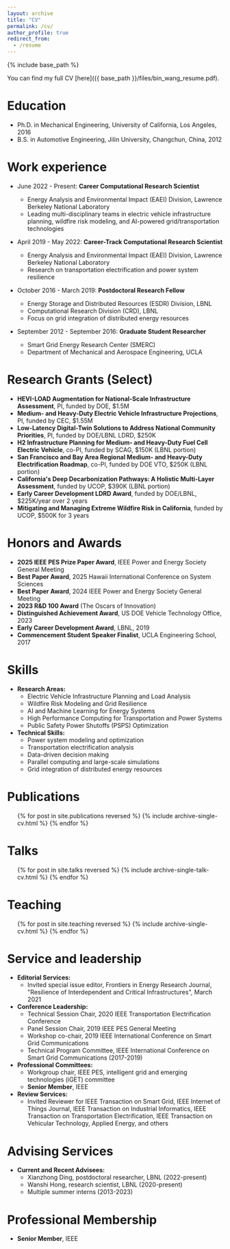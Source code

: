 ```yaml
---
layout: archive
title: "CV"
permalink: /cv/
author_profile: true
redirect_from:
  - /resume
---
```


{% include base_path %}

You can find my full CV [here]({{ base_path }}/files/bin_wang_resume.pdf).

Education
======
* Ph.D. in Mechanical Engineering, University of California, Los Angeles, 2016
* B.S. in Automotive Engineering, Jilin University, Changchun, China, 2012

Work experience
======
* June 2022 - Present: **Career Computational Research Scientist**
  * Energy Analysis and Environmental Impact (EAEI) Division, Lawrence Berkeley National Laboratory
  * Leading multi-disciplinary teams in electric vehicle infrastructure planning, wildfire risk modeling, and AI-powered grid/transportation technologies

* April 2019 - May 2022: **Career-Track Computational Research Scientist**
  * Energy Analysis and Environmental Impact (EAEI) Division, Lawrence Berkeley National Laboratory
  * Research on transportation electrification and power system resilience

* October 2016 - March 2019: **Postdoctoral Research Fellow**
  * Energy Storage and Distributed Resources (ESDR) Division, LBNL
  * Computational Research Division (CRD), LBNL
  * Focus on grid integration of distributed energy resources

* September 2012 - September 2016: **Graduate Student Researcher**
  * Smart Grid Energy Research Center (SMERC)
  * Department of Mechanical and Aerospace Engineering, UCLA
  
Research Grants (Select)
======
* **HEVI-LOAD Augmentation for National-Scale Infrastructure Assessment**, PI, funded by DOE, $1.5M
* **Medium- and Heavy-Duty Electric Vehicle Infrastructure Projections**, PI, funded by CEC, $1.55M
* **Low-Latency Digital-Twin Solutions to Address National Community Priorities**, PI, funded by DOE/LBNL LDRD, $250K
* **H2 Infrastructure Planning for Medium- and Heavy-Duty Fuel Cell Electric Vehicle**, co-PI, funded by SCAG, $150K (LBNL portion)
* **San Francisco and Bay Area Regional Medium- and Heavy-Duty Electrification Roadmap**, co-PI, funded by DOE VTO, $250K (LBNL portion)
* **California's Deep Decarbonization Pathways: A Holistic Multi-Layer Assessment**, funded by UCOP, $390K (LBNL portion)
* **Early Career Development LDRD Award**, funded by DOE/LBNL, $225K/year over 2 years
* **Mitigating and Managing Extreme Wildfire Risk in California**, funded by UCOP, $500K for 3 years

Honors and Awards
======
* **2025 IEEE PES Prize Paper Award**, IEEE Power and Energy Society General Meeting
* **Best Paper Award**, 2025 Hawaii International Conference on System Sciences
* **Best Paper Award**, 2024 IEEE Power and Energy Society General Meeting
* **2023 R&D 100 Award** (The Oscars of Innovation)
* **Distinguished Achievement Award**, US DOE Vehicle Technology Office, 2023
* **Early Career Development Award**, LBNL, 2019
* **Commencement Student Speaker Finalist**, UCLA Engineering School, 2017

Skills
======
* **Research Areas:**
  * Electric Vehicle Infrastructure Planning and Load Analysis
  * Wildfire Risk Modeling and Grid Resilience
  * AI and Machine Learning for Energy Systems
  * High Performance Computing for Transportation and Power Systems
  * Public Safety Power Shutoffs (PSPS) Optimization
* **Technical Skills:**
  * Power system modeling and optimization
  * Transportation electrification analysis
  * Data-driven decision making
  * Parallel computing and large-scale simulations
  * Grid integration of distributed energy resources

Publications
======
  <ul>{% for post in site.publications reversed %}
    {% include archive-single-cv.html %}
  {% endfor %}</ul>
  
Talks
======
  <ul>{% for post in site.talks reversed %}
    {% include archive-single-talk-cv.html  %}
  {% endfor %}</ul>
  
Teaching
======
  <ul>{% for post in site.teaching reversed %}
    {% include archive-single-cv.html %}
  {% endfor %}</ul>
  
Service and leadership
======
* **Editorial Services:**
  * Invited special issue editor, Frontiers in Energy Research Journal, "Resilience of Interdependent and Critical Infrastructures", March 2021
* **Conference Leadership:**
  * Technical Session Chair, 2020 IEEE Transportation Electrification Conference
  * Panel Session Chair, 2019 IEEE PES General Meeting
  * Workshop co-chair, 2019 IEEE International Conference on Smart Grid Communications
  * Technical Program Committee, IEEE International Conference on Smart Grid Communications (2017-2019)
* **Professional Committees:**
  * Workgroup chair, IEEE PES, intelligent grid and emerging technologies (iGET) committee
  * **Senior Member**, IEEE
* **Review Services:**
  * Invited Reviewer for IEEE Transaction on Smart Grid, IEEE Internet of Things Journal, IEEE Transaction on Industrial Informatics, IEEE Transaction on Transportation Electrification, IEEE Transaction on Vehicular Technology, Applied Energy, and others

Advising Services
======
* **Current and Recent Advisees:**
  * Xianzhong Ding, postdoctoral researcher, LBNL (2022-present)
  * Wanshi Hong, research scientist, LBNL (2020-present)
  * Multiple summer interns (2013-2023)

Professional Membership
======
* **Senior Member**, IEEE
